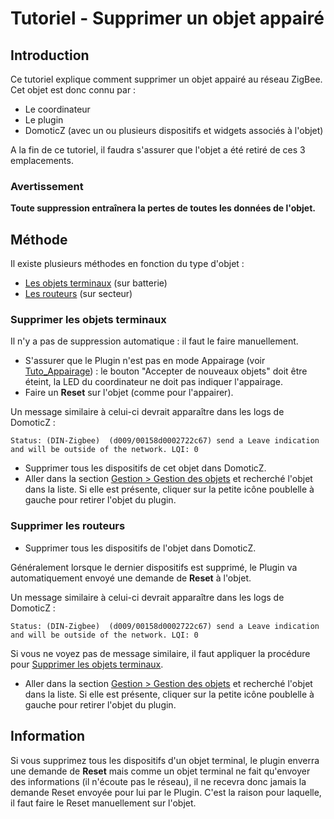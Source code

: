 # Tutoriel - Supprimer un objet appairé

## Introduction

Ce tutoriel explique comment supprimer un objet appairé au réseau ZigBee.
Cet objet est donc connu par :
* Le coordinateur
* Le plugin
* DomoticZ (avec un ou plusieurs dispositifs et widgets associés à l'objet)

A la fin de ce tutoriel, il faudra s'assurer que l'objet a été retiré de ces 3 emplacements.



### Avertissement

__Toute suppression entraînera la pertes de toutes les données de l'objet.__


## Méthode

Il existe plusieurs méthodes en fonction du type d'objet :

* [Les objets terminaux](#supprimer-les-objets-terminaux) (sur batterie)
* [Les routeurs](#supprimer-les-routeurs) (sur secteur)


### Supprimer les objets terminaux

Il n'y a pas de suppression automatique : il faut le faire manuellement.

* S'assurer que le Plugin n'est pas en mode Appairage (voir [Tuto_Appairage](Tuto_Appairage-objet.md)) : le bouton "Accepter de nouveaux objets" doit être éteint, la LED du coordinateur ne doit pas indiquer l'appairage.
* Faire un __Reset__ sur l'objet (comme pour l'appairer).

Un message similaire à celui-ci devrait apparaître dans les logs de DomoticZ :

`Status: (DIN-Zigbee)  (d009/00158d0002722c67) send a Leave indication and will be outside of the network. LQI: 0`

* Supprimer tous les dispositifs de cet objet dans DomoticZ.
* Aller dans la section [Gestion > Gestion des objets](WebUI-Gestion.md#gestion-des-objets) et recherché l'objet dans la liste. Si elle est présente, cliquer sur la petite icône poublelle à gauche pour retirer l'objet du plugin.


### Supprimer les routeurs

* Supprimer tous les dispositifs de l'objet dans DomoticZ.

Généralement lorsque le dernier dispositifs est supprimé, le Plugin va automatiquement envoyé une demande de __Reset__ à l'objet.

Un message similaire à celui-ci devrait apparaître dans les logs de DomoticZ :

`Status: (DIN-Zigbee)  (d009/00158d0002722c67) send a Leave indication and will be outside of the network. LQI: 0`

Si vous ne voyez pas de message similaire, il faut appliquer la procédure pour [Supprimer les objets terminaux](#supprimer-les-objets-terminaux).

* Aller dans la section [Gestion > Gestion des objets](WebUI-Gestion.md#gestion-des-objets) et recherché l'objet dans la liste. Si elle est présente, cliquer sur la petite icône poublelle à gauche pour retirer l'objet du plugin.



## Information

Si vous supprimez tous les dispositifs d'un objet terminal, le plugin enverra une demande de __Reset__ mais comme un objet terminal ne fait qu'envoyer des informations (il n'écoute pas le réseau), il ne recevra donc jamais la demande Reset envoyée pour lui par le Plugin.
C'est la raison pour laquelle, il faut faire le Reset manuellement sur l'objet.

